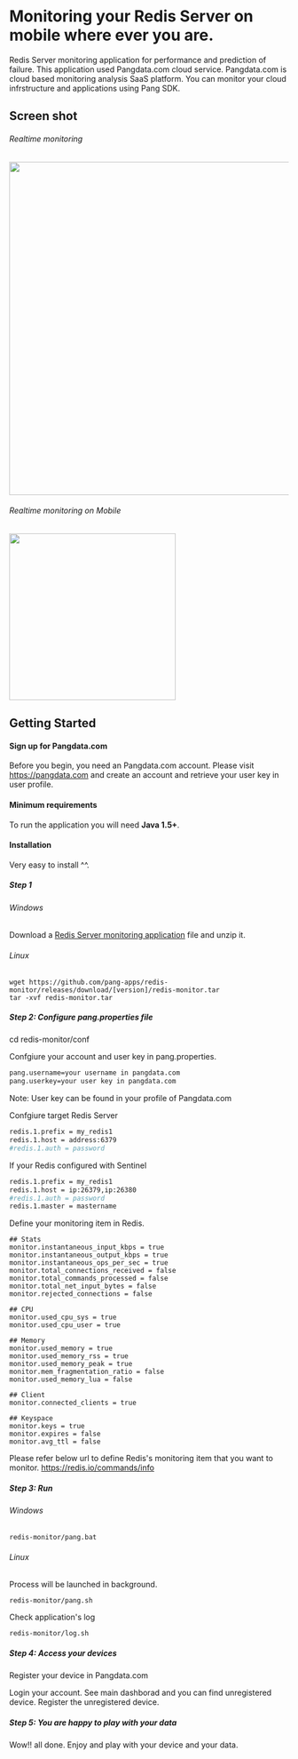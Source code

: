 # Monitoring your Redis Server on mobile where ever you are.
Redis Server monitoring application for performance and prediction of failure.
This application used Pangdata.com cloud service. Pangdata.com is cloud based monitoring analysis SaaS platform. 
You can monitor your cloud infrstructure and applications using Pang SDK.

## Screen shot
###### Realtime monitoring ######
<img src="https://github.com/pang-apps/redis-monitor/blob/master/screen-shot/dashboard.PNG" width="600" />

###### Realtime monitoring on Mobile ######
<img src="https://github.com/pang-apps/redis-monitor/blob/master/screen-shot/dashboard-mobile.jpg" width="300" />

## Getting Started
#### Sign up for Pangdata.com ####
Before you begin, you need an Pangdata.com account. 
Please visit <a href="http://pangdata.com" target="_blank">https://pangdata.com</a> and create an account and retrieve your user key in user profile.

#### Minimum requirements ####
To run the application you will need **Java 1.5+**.

#### Installation ####
Very easy to install ^^.

##### Step 1 #####

###### Windows ######
Download a <a href="https://github.com/pang-apps/redis-monitor/releases/latest">Redis Server monitoring application</a> file and unzip it.

###### Linux ######
``` 
wget https://github.com/pang-apps/redis-monitor/releases/download/[version]/redis-monitor.tar
tar -xvf redis-monitor.tar
``` 
##### Step 2: Configure pang.properties file #####
cd redis-monitor/conf

Confgiure your account and user key in pang.properties.
```bash
pang.username=your username in pangdata.com
pang.userkey=your user key in pangdata.com
``` 
Note: User key can be found in your profile of Pangdata.com

Confgiure target Redis Server
```bash
redis.1.prefix = my_redis1
redis.1.host = address:6379
#redis.1.auth = password
``` 

If your Redis configured with Sentinel
```bash
redis.1.prefix = my_redis1
redis.1.host = ip:26379,ip:26380
#redis.1.auth = password
redis.1.master = mastername
``` 

Define your monitoring item in Redis.
```
## Stats
monitor.instantaneous_input_kbps = true
monitor.instantaneous_output_kbps = true
monitor.instantaneous_ops_per_sec = true
monitor.total_connections_received = false
monitor.total_commands_processed = false
monitor.total_net_input_bytes = false
monitor.rejected_connections = false

## CPU
monitor.used_cpu_sys = true
monitor.used_cpu_user = true

## Memory
monitor.used_memory = true
monitor.used_memory_rss = true
monitor.used_memory_peak = true
monitor.mem_fragmentation_ratio = false
monitor.used_memory_lua = false

## Client
monitor.connected_clients = true

## Keyspace
monitor.keys = true
monitor.expires = false
monitor.avg_ttl = false
```
Please refer below url to define Redis's monitoring item that you want to monitor.
https://redis.io/commands/info

##### Step 3: Run #####
###### Windows ######
``` 
redis-monitor/pang.bat
``` 
###### Linux ######
Process will be launched in background.
``` 
redis-monitor/pang.sh
``` 
Check application's log
``` 
redis-monitor/log.sh
``` 
##### Step 4: Access your devices #####
Register your device in Pangdata.com

Login your account.
See main dashborad and you can find unregistered device.
Register the unregistered device.

##### Step 5: You are happy to play with your data #####
Wow!! all done. Enjoy and play with your device and your data.
